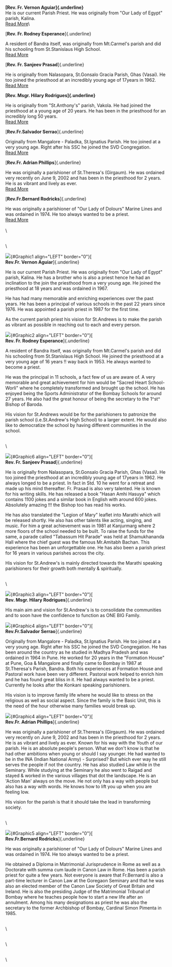**[Rev. Fr. Vernon Aguiar]{.underline}**\
He is our current Parish Priest. He was originally from \"Our Lady of
Egypt\" parish, Kalina.\
[Read More](#Rev.Fr.%20Vernon%20Aguiar%7Cregion)\

[**Rev. Fr. Rodney Esperance**]{.underline}

A resident of Bandra itself, was originally from Mt.Carmel\'s parish and
did his schooling from St.Stanislaus High School.\
[Read More](#FrRodney%7Cregion)

[**Rev. Fr. Sanjeev Prasad**]{.underline}

He is originally from Nalasopara, St.Gonsalo Gracia Parish, Ghas
(Vasai). He too joined the priesthood at an incredibly young age of
17years in 1962.\
[Read More](#FrSanjeev%7Cregion)

**[Rev. Msgr. Hilary Rodrigues]{.underline}**

He is originally from \"St.Anthony\'s\" parish, Vakola. He had joined
the priesthood at a young age of 20 years. He has been in the priesthood
for an incredibly long 50 years.\
[Read More](#FrHillary%7Cregion)

[**Rev.Fr.Salvador Serrao**]{.underline}

Originally from Mangalore - Paladka, St.Ignatius Parish. He too joined
at a very young age. Right after his SSC he joined the SVD
Congregation.\
[Read More](#FrSalvador%7Cregion)

[**Rev.Fr. Adrian Phillips**]{.underline}

He was originally a parishioner of St.Theresa\'s (Girgaum). He was
ordained very recently on June 9, 2002 and has been in the priesthood
for 2 years. He is as vibrant and lively as ever.\
[Read More](#FrAdrian%7Cregion)

[**Rev.Fr.Bernard Rodricks**]{.underline}

He was originally a parishioner of \"Our Lady of Dolours\" Marine Lines
and was ordained in 1974. He too always wanted to be a priest.\
[Read More](#FrBernard%7Cregion)\
\
\

\
\

![](frVernon.jpg){#Graphic1 align="LEFT" border="0"}[**\
Rev.Fr. Vernon Aguiar**]{.underline}

He is our current Parish Priest. He was originally from \"Our Lady of
Egypt\" parish, Kalina. He has a brother who is also a priest hence he
had an inclination to the join the priesthood from a very young age. He
joined the priesthood at 18 years and was ordained in 1967.

He has had many memorable and enriching experiences over the past years.
He has been a principal of various schools in the past 22 years since
1976. He was appointed a parish priest in 1987 for the first time.

As the current parish priest his vision for St.Andrews is to make the
parish as vibrant as possible in reaching out to each and every person.

![](frRodney.jpg){#Graphic2 align="LEFT" border="0"}[**\
Rev. Fr. Rodney Esperance**]{.underline}

A resident of Bandra itself, was originally from Mt.Carmel\'s parish and
did his schooling from St.Stanislaus High School. He joined the
priesthood at a very young age of 16 years !! way back in 1953. He
always wanted to become a priest.

He was the principal in 11 schools, a fact few of us are aware of. A
very memorable and great achievement for him would be \"Sacred Heart
School- Worli\" where he completely transformed and brought up the
school. He has enjoyed being the Sports Administrator of the Bombay
Schools for around 27 years. He also had the great honour of being the
secretary to the 1^st^ Bishop of Baroda.

His vision for St.Andrews would be for the parishioners to patronize the
parish school (i.e.St.Andrew\'s High School) to a larger extent. He
would also like to democratize the school by having different
communities in the school.

\
\

![](frPrasad.jpg){#Graphic6 align="LEFT" border="0"}[**\
Rev. Fr. Sanjeev Prasad**]{.underline}

He is originally from Nalasopara, St.Gonsalo Gracia Parish, Ghas
(Vasai). He too joined the priesthood at an incredibly young age of
17years in 1962. He always longed to be a priest. In fact in Std. 10 he
went for a retreat and made up his mind thereafter. Fr. Prasad is also
very talented. He is known for his writing skills. He has released a
book \"Hasan Amhi Hasuya\" which contains 1100 jokes and a similar book
in English with around 600 jokes. Absolutely amazing !!! the Bishop too
has read his works.

He has also translated the \"Legion of Mary\" leaflet into Marathi which
will be released shortly. He also has other talents like acting,
singing, and music. For him a great achievement was in 1981 at
Kanjurmarg where 2 more floors of the school needed to be built. To
raise the funds for the same, a parade called \"Tabassum Hit Parade\"
was held at Shamukhananda Hall where the chief guest was the famous
Mr.Amitabh Bachan. This experience has been an unforgettable one. He has
also been a parish priest for 16 years in various parishes across the
city.

His vision for St.Andrew\'s is mainly directed towards the Marathi
speaking parishioners for their growth both mentally & spiritually.

\
\

![](frHillary.jpg){#Graphic3 align="LEFT" border="0"}[**\
Rev. Msgr. Hilary Rodrigues**]{.underline}

His main aim and vision for St.Andrew\'s is to consolidate the
communities and to soon have the confidence to function as ONE BIG
Family.

![](frSalvador.jpg){#Graphic4 align="LEFT" border="0"}[**\
Rev.Fr.Salvador Serrao**]{.underline}

Originally from Mangalore - Paladka, St.Ignatius Parish. He too joined
at a very young age. Right after his SSC he joined the SVD Congregation.
He has been around the country as he studied in Madhya Pradesh and was
ordained in 1964 in Pune. He worked for 20 years in the \"Formation
House\" at Pune, Goa & Mangalore and finally came to Bombay in 1987 at
St.Theresa\'s Parish, Bandra. Both his experiences at Formation House
and Pastoral work have been very different. Pastoral work helped to
enrich him and he has found great bliss in it. He had always wanted to
be a priest. Currently he looks after the Konkani speaking parishioners.

His vision is to improve family life where he would like to stress on
the religious as well as social aspect. Since the family is the Basic
Unit, this is the need of the hour otherwise many families would break
up.

![](frAdrian.jpg){#Graphic4 align="LEFT" border="0"}[**\
Rev.Fr. Adrian Phillips**]{.underline}

He was originally a parishioner of St.Theresa\'s (Girgaum). He was
ordained very recently on June 9, 2002 and has been in the priesthood
for 2 years. He is as vibrant and lively as ever. Known for his way with
the Youth of our parish. He is an absolute people\'s person. What we
don\'t know is that he had other ambitions when young or should I say
younger. He had wanted to be in the INA (Indian National Army) -
Surprised? But which ever way he still serves the people if not the
country. He has also studied Law while in the Seminary. While studying
at the Seminary he also went to Raigad and stayed & worked in the
various villages that dot the landscape. He is an \'Action Man\' always
on the move. He not only has a way with people but also has a way with
words. He knows how to lift you up when you are feeling low.

His vision for the parish is that it should take the lead in
transforming society.

\
\

![](frBernard.jpg){#Graphic5 align="LEFT" border="0"}[**\
Rev.Fr.Bernard Rodricks**]{.underline}

He was originally a parishioner of \"Our Lady of Dolours\" Marine Lines
and was ordained in 1974. He too always wanted to be a priest.

He obtained a Diploma in Matrimonial Jurisprudence in Rome as well as a
Doctorate with summa cum laude in Canon Law in Rome. Has been a parish
priest for quite a few years. Not everyone is aware that Fr.Bernard is
also a part-time lecturer in Canon Law at the Goregaon Seminary and that
he was also an elected member of the Canon Law Society of Great Britain
and Ireland. He is also the presiding Judge of the Matrimonial Tribunal
of Bombay where he teaches people how to start a new life after an
annulment. Among his many designations as priest he was also the
secretary to the former Archbishop of Bombay, Cardinal Simon Pimenta in
1985.

\
\

\
\

\
\
